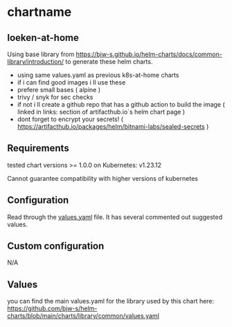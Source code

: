 # chartname

## loeken-at-home

Using base library from https://bjw-s.github.io/helm-charts/docs/common-library/introduction/ to generate these helm charts.
- using same values.yaml as previous k8s-at-home charts
- if i can find good images i ll use these
- prefere small bases ( alpine )
- trivy / snyk for sec checks
- if not i ll create a github repo that has a github action to build the image ( linked in links: section of artifacthub.io`s helm chart page )
- dont forget to encrypt your secrets! ( https://artifacthub.io/packages/helm/bitnami-labs/sealed-secrets )

## Requirements
tested chart versions >= 1.0.0 on Kubernetes: v1.23.12

Cannot guarantee compatibility with higher versions of kubernetes

## Configuration

Read through the [values.yaml](./values.yaml) file. It has several commented out suggested values.

## Custom configuration

N/A

## Values

you can find the main values.yaml for the library used by this chart here: https://github.com/bjw-s/helm-charts/blob/main/charts/library/common/values.yaml

